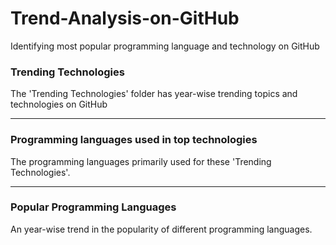 # Trend-Analysis-on-GitHub
Identifying most popular programming language and technology on GitHub

### Trending Technologies
The 'Trending Technologies' folder has year-wise trending topics and technologies on GitHub

---

### Programming languages used in top technologies
The programming languages primarily used for these 'Trending Technologies'.

---

### Popular Programming Languages
An year-wise trend in the popularity of different programming languages.
